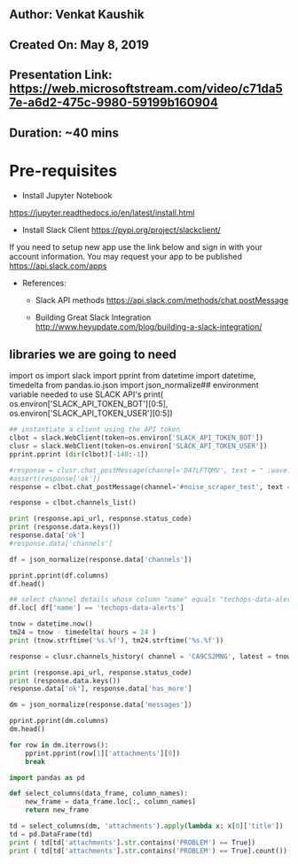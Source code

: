 
Author: Venkat Kaushik
-------
Created On: May 8, 2019
-----------
Presentation Link: https://web.microsoftstream.com/video/c71da57e-a6d2-475c-9980-59199b160904
------------------

Duration: ~40 mins
---------

Pre-requisites
==============

* Install Jupyter Notebook

https://jupyter.readthedocs.io/en/latest/install.html

* Install Slack Client
https://pypi.org/project/slackclient/

If you need to setup new app use the link below and sign in with your account information. 
You may request your app to be published 
https://api.slack.com/apps 

* References: 

  * Slack API methods
https://api.slack.com/methods/chat.postMessage

  * Building Great Slack Integration
http://www.heyupdate.com/blog/building-a-slack-integration/

## libraries we are going to need
import os
import slack
import pprint
from datetime import datetime, timedelta
from pandas.io.json import json_normalize## environment variable needed to use SLACK API's
print( os.environ['SLACK_API_TOKEN_BOT'][0:5], os.environ['SLACK_API_TOKEN_USER'][0:5])                              

```python
## instantiate a client using the API token
clbot = slack.WebClient(token=os.environ['SLACK_API_TOKEN_BOT'])
clusr = slack.WebClient(token=os.environ['SLACK_API_TOKEN_USER'])
pprint.pprint (dir(clbot)[-140:-1])
```


```python
#response = clusr.chat_postMessage(channel='D47LFTQMV', text = " :wave: hi")
#assert(response['ok'])
response = clbot.chat_postMessage(channel='#noise_scraper_test', text = "hi")
```


```python
response = clbot.channels_list()
```


```python
print (response.api_url, response.status_code)
print (response.data.keys())
response.data['ok']
#response.data['channels']
```


```python
df = json_normalize(response.data['channels'])
```


```python
pprint.pprint(df.columns)
df.head()
```


```python
## select channel details whose column "name" equals "techops-data-alerts"
df.loc[ df['name'] == 'techops-data-alerts']
```


```python
tnow = datetime.now()
tm24 = tnow - timedelta( hours = 24 )
print (tnow.strftime('%s.%f'), tm24.strftime('%s.%f'))
```


```python
response = clusr.channels_history( channel = 'CA9CS2MNG', latest = tnow.strftime('%s.%f'), oldest = tm24.strftime('%s.%f') )
```


```python
print (response.api_url, response.status_code)
print (response.data.keys())
response.data['ok'], response.data['has_more']
```


```python
dm = json_normalize(response.data['messages'])
```


```python
pprint.pprint(dm.columns)
dm.head()
```


```python
for row in dm.iterrows():
    pprint.pprint(row[1]['attachments'][0])
    break
```


```python
import pandas as pd

def select_columns(data_frame, column_names):
    new_frame = data_frame.loc[:, column_names]
    return new_frame

td = select_columns(dm, 'attachments').apply(lambda x: x[0]['title'])
td = pd.DataFrame(td) 
print ( td[td['attachments'].str.contains('PROBLEM') == True])
print ( td[td['attachments'].str.contains('PROBLEM') == True].count())
```
